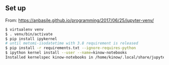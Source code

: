 
## Set up

From: https://anbasile.github.io/programming/2017/06/25/jupyter-venv/

```bash
$ virtualenv venv
$ . venv/bin/activate
$ pip install ipykernel
# until metomi-isodatetime with 3.8 requirement is released
$ pip install -r requirements.txt --ignore-requires-python
$ ipython kernel install --user --name=kinow-notebooks
Installed kernelspec kinow-notebooks in /home/kinow/.local/share/jupyter/kernels/kinow-notebooks
```
